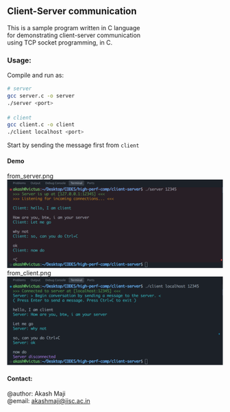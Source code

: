 ## Client-Server communication
This is a sample program written in C language\
for demonstrating client-server communication\
using TCP socket programming, in C.

### Usage:
Compile and run as:
```bash
# server
gcc server.c -o server
./server <port>

# client
gcc client.c -o client
./client localhost <port>

```
Start by sending the message first from `client`

#### Demo
from_server.png
![Server](from_server.png)
from_client.png
![Client](from_client.png)

#### Contact:
@author: Akash Maji\
@email: akashmaji@iisc.ac.in

